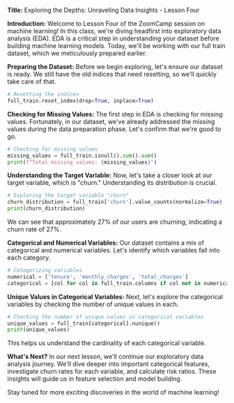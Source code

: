 **Title:** Exploring the Depths: Unraveling Data Insights - Lesson Four

**Introduction:**
Welcome to Lesson Four of the ZoomCamp session on machine learning! In this class, we're diving headfirst into exploratory data analysis (EDA). EDA is a critical step in understanding your dataset before building machine learning models. Today, we'll be working with our full train dataset, which we meticulously prepared earlier.

**Preparing the Dataset:**
Before we begin exploring, let's ensure our dataset is ready. We still have the old indices that need resetting, so we'll quickly take care of that.

```python
# Resetting the indices
full_train.reset_index(drop=True, inplace=True)
```

**Checking for Missing Values:**
The first step in EDA is checking for missing values. Fortunately, in our dataset, we've already addressed the missing values during the data preparation phase. Let's confirm that we're good to go.

```python
# Checking for missing values
missing_values = full_train.isnull().sum().sum()
print(f"Total missing values: {missing_values}")
```

**Understanding the Target Variable:**
Now, let's take a closer look at our target variable, which is "churn." Understanding its distribution is crucial.

```python
# Exploring the target variable "churn"
churn_distribution = full_train['churn'].value_counts(normalize=True)
print(churn_distribution)
```

We can see that approximately 27% of our users are churning, indicating a churn rate of 27%.

**Categorical and Numerical Variables:**
Our dataset contains a mix of categorical and numerical variables. Let's identify which variables fall into each category.

```python
# Categorizing variables
numerical = ['tenure', 'monthly_charges', 'total_charges']
categorical = [col for col in full_train.columns if col not in numerical + ['customer_id', 'churn']]
```

**Unique Values in Categorical Variables:**
Next, let's explore the categorical variables by checking the number of unique values in each.

```python
# Checking the number of unique values in categorical variables
unique_values = full_train[categorical].nunique()
print(unique_values)
```

This helps us understand the cardinality of each categorical variable.

**What's Next?**
In our next lesson, we'll continue our exploratory data analysis journey. We'll dive deeper into important categorical features, investigate churn rates for each variable, and calculate risk ratios. These insights will guide us in feature selection and model building.

Stay tuned for more exciting discoveries in the world of machine learning!